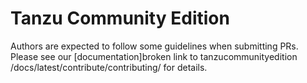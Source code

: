 # Tanzu Community Edition

Authors are expected to follow some guidelines when submitting PRs. Please see our [documentation]broken link to tanzucommunityedition /docs/latest/contribute/contributing/ 
for details.
